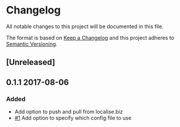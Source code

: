 # Changelog
All notable changes to this project will be documented in this file.

The format is based on [Keep a Changelog](http://keepachangelog.com/en/1.0.0/)
and this project adheres to [Semantic Versioning](http://semver.org/spec/v2.0.0.html).

## [Unreleased]

## 0.1.1 2017-08-06

### Added

- Add option to push and pull from localise.biz
- [#1](https://github.com/marten-cz/loco-cli/issues/1) Add option to specify which config file to use
